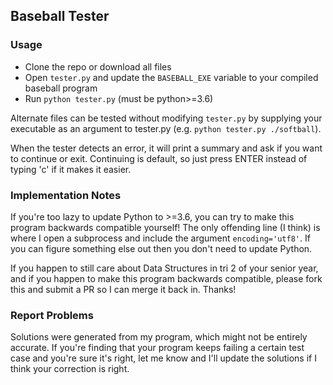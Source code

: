 ## Baseball Tester

### Usage

 - Clone the repo or download all files
 - Open `tester.py` and update the `BASEBALL_EXE` variable to your compiled baseball program
 - Run `python tester.py` (must be python>=3.6)

Alternate files can be tested without modifying `tester.py` by supplying your executable as an argument to tester.py (e.g. `python tester.py ./softball`).

When the tester detects an error, it will print a summary and ask if you want to continue or exit. Continuing is default, so just press ENTER instead of typing 'c' if it makes it easier.

### Implementation Notes

If you're too lazy to update Python to >=3.6, you can try to make this program backwards compatible yourself! The only offending line (I think) is where I open a subprocess and include the argument `encoding='utf8'`. If you can figure something else out then you don't need to update Python.

If you happen to still care about Data Structures in tri 2 of your senior year, and if you happen to make this program backwards compatible, please fork this and submit a PR so I can merge it back in. Thanks!

### Report Problems

Solutions were generated from my program, which might not be entirely accurate. If you're finding that your program keeps failing a certain test case and you're sure it's right, let me know and I'll update the solutions if I think your correction is right.
